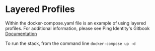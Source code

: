 # Layered Profiles

Within the docker-compose.yaml file is an example of using layered profiles. For additional information, please see Ping Identity's Gitbook [Documentation](https://pingidentity-devops.gitbook.io/devops/server-profiles/layering_server_profiles)

To run the stack, from the command line `docker-compose up -d `
